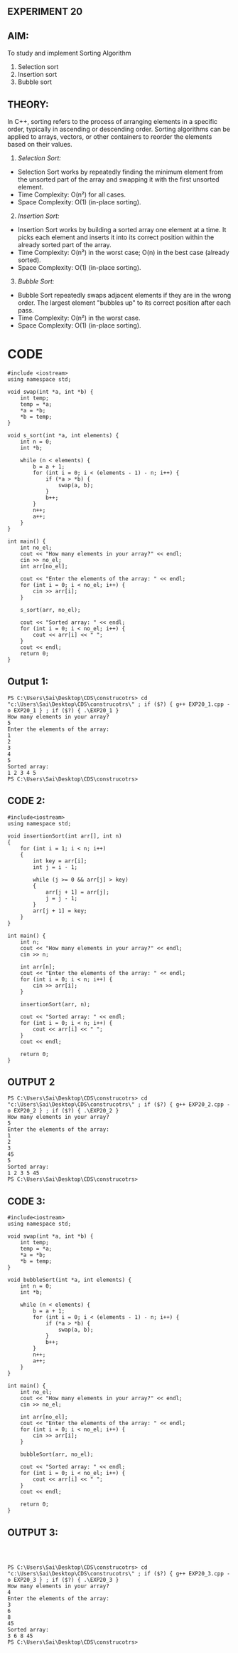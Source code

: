 ## EXPERIMENT 20

## AIM:

To study and implement Sorting Algorithm
1. Selection sort
2. Insertion sort
3. Bubble sort

## THEORY:

In C++, sorting refers to the process of arranging elements in a specific order, typically in ascending or descending order. Sorting algorithms can be applied to arrays, vectors, or other containers to reorder the elements based on their values.<br>

1. *Selection Sort:*
* Selection Sort works by repeatedly finding the minimum element from the unsorted part of the array and swapping it with the first unsorted element.
* Time Complexity: O(n²) for all cases.
* Space Complexity: O(1) (in-place sorting). <br>
2. *Insertion Sort:*
* Insertion Sort works by building a sorted array one element at a time. It picks each element and inserts it into its correct position within the already sorted part of the array.
* Time Complexity: O(n²) in the worst case; O(n) in the best case (already sorted).
* Space Complexity: O(1) (in-place sorting). <br>
3. *Bubble Sort:*
* Bubble Sort repeatedly swaps adjacent elements if they are in the wrong order. The largest element "bubbles up" to its correct position after each pass.
* Time Complexity: O(n²) in the worst case.
* Space Complexity: O(1) (in-place sorting). <br>

# CODE 

~~~
#include <iostream>
using namespace std;

void swap(int *a, int *b) {
    int temp;
    temp = *a;
    *a = *b;
    *b = temp;
}

void s_sort(int *a, int elements) {
    int n = 0;
    int *b;

    while (n < elements) {
        b = a + 1;
        for (int i = 0; i < (elements - 1) - n; i++) {
            if (*a > *b) {
                swap(a, b);
            }
            b++;
        }
        n++;
        a++;
    }
}

int main() {
    int no_el;
    cout << "How many elements in your array?" << endl;
    cin >> no_el;
    int arr[no_el];

    cout << "Enter the elements of the array: " << endl;
    for (int i = 0; i < no_el; i++) {
        cin >> arr[i];
    }

    s_sort(arr, no_el);

    cout << "Sorted array: " << endl;
    for (int i = 0; i < no_el; i++) {
        cout << arr[i] << " ";
    }
    cout << endl;
    return 0;
}
~~~
## Output 1:
```
PS C:\Users\Sai\Desktop\CDS\construcotrs> cd "c:\Users\Sai\Desktop\CDS\construcotrs\" ; if ($?) { g++ EXP20_1.cpp -o EXP20_1 } ; if ($?) { .\EXP20_1 }
How many elements in your array?
5
Enter the elements of the array:
1
2
3
4
5
Sorted array:
1 2 3 4 5
PS C:\Users\Sai\Desktop\CDS\construcotrs>
```
## CODE 2:
~~~
#include<iostream>
using namespace std;

void insertionSort(int arr[], int n) 
{
    for (int i = 1; i < n; i++) 
    {
        int key = arr[i];
        int j = i - 1;

        while (j >= 0 && arr[j] > key) 
        {
            arr[j + 1] = arr[j];
            j = j - 1;
        }
        arr[j + 1] = key;
    }
}

int main() {
    int n;
    cout << "How many elements in your array?" << endl;
    cin >> n;
    
    int arr[n];
    cout << "Enter the elements of the array: " << endl;
    for (int i = 0; i < n; i++) {
        cin >> arr[i];
    }

    insertionSort(arr, n);

    cout << "Sorted array: " << endl;
    for (int i = 0; i < n; i++) {
        cout << arr[i] << " ";
    }
    cout << endl;
    
    return 0;
}
~~~
## OUTPUT 2
```
PS C:\Users\Sai\Desktop\CDS\construcotrs> cd "c:\Users\Sai\Desktop\CDS\construcotrs\" ; if ($?) { g++ EXP20_2.cpp -o EXP20_2 } ; if ($?) { .\EXP20_2 }
How many elements in your array?
5
Enter the elements of the array:
1
2
3
45
5
Sorted array:
1 2 3 5 45
PS C:\Users\Sai\Desktop\CDS\construcotrs>
```
## CODE 3:

~~~
#include<iostream>
using namespace std;

void swap(int *a, int *b) {
    int temp;
    temp = *a;
    *a = *b;
    *b = temp;
}

void bubbleSort(int *a, int elements) {
    int n = 0;
    int *b;

    while (n < elements) {
        b = a + 1;
        for (int i = 0; i < (elements - 1) - n; i++) {
            if (*a > *b) {
                swap(a, b);
            }
            b++;
        }
        n++;
        a++;
    }
}

int main() {
    int no_el;
    cout << "How many elements in your array?" << endl;
    cin >> no_el;

    int arr[no_el];
    cout << "Enter the elements of the array: " << endl;
    for (int i = 0; i < no_el; i++) {
        cin >> arr[i];
    }

    bubbleSort(arr, no_el);

    cout << "Sorted array: " << endl;
    for (int i = 0; i < no_el; i++) {
        cout << arr[i] << " ";
    }
    cout << endl;

    return 0;
}
~~~
## OUTPUT 3:
```



PS C:\Users\Sai\Desktop\CDS\construcotrs> cd "c:\Users\Sai\Desktop\CDS\construcotrs\" ; if ($?) { g++ EXP20_3.cpp -o EXP20_3 } ; if ($?) { .\EXP20_3 }
How many elements in your array?
4
Enter the elements of the array:
3
6
8
45
Sorted array:
3 6 8 45
PS C:\Users\Sai\Desktop\CDS\construcotrs>
```
